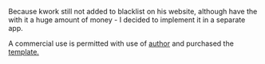 Because kwork still not added to blacklist on his website, although have the with it a huge amount of money - I decided to implement it in a separate app.

A commercial use is permitted with use of <a href='https://github.com/theKaiya/Kwork-blacklist'>author</a> and purchased the <a href='https://themeforest.net/user/flatfull/portfolio?ref=theKaiya'>template.</a>